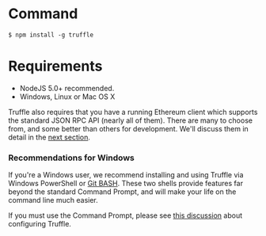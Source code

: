 # Command

```
$ npm install -g truffle
```

# Requirements

* NodeJS 5.0+ recommended.
* Windows, Linux or Mac OS X

Truffle also requires that you have a running Ethereum client which supports the standard JSON RPC API (nearly all of them). There are many to choose from, and some better than others for development. We'll discuss them in detail in the [next section](/docs/getting_started/client).

### Recommendations for Windows

If you're a Windows user, we recommend installing and using Truffle via Windows PowerShell or [Git BASH](https://git-for-windows.github.io/). These two shells provide features far beyond the standard Command Prompt, and will make your life on the command line much easier.

If you must use the Command Prompt, please see [this discussion](/docs/advanced/configuration#resolving-naming-conflicts-on-windows) about configuring Truffle.

